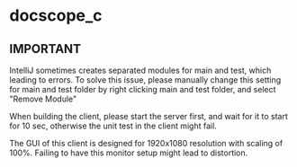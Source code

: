 # docscope_c
## IMPORTANT
IntelliJ sometimes creates separated modules for main and test, which leading to errors.
To solve this issue, please manually change this setting for main and test folder by right clicking main and test folder, and select "Remove Module" 

When building the client, please start the server first, and wait for it to start for 10 sec, otherwise the unit test in the client might fail.

The GUI of this client is designed for 1920x1080 resolution with scaling of 100%. Failing to have this monitor setup might lead to distortion. 

